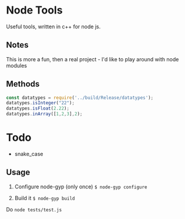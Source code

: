 # Node Tools

Useful tools, written in c++ for node js.

## Notes

This is more a fun, then a real project - I'd like to play around with node modules

## Methods

```javascript
const datatypes = require('../build/Release/datatypes');
datatypes.isInteger("22");
datatypes.isFloat(2.22);
datatypes.inArray([1,2,3],2);
```

# Todo

- snake_case


## Usage

1. Configure node-gyp (only once)
`$ node-gyp configure`

2. Build it
`$ node-gyp build` 

Do `node tests/test.js`
